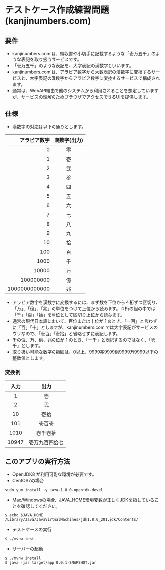 # テストケース作成練習問題 (kanjinumbers.com)
## 要件
- kanjinumbers.com は、領収書や小切手に記載するような「壱万五千」のような表記を取り扱うサービスです。
- 「壱万五千」のような表記を、大字表記の漢数字といいます。
- kanjinumbers.com は、アラビア数字から大数表記の漢数字に変換するサービスと、大字表記の漢数字からアラビア数字に変換するサービスで構成されます。
- 通常は、WebAPI経由で他のシステムから利用されることを想定していますが、サービスの理解のためブラウザでアクセスできるUIを提供します。

## 仕様
- 漢数字の対応は以下の通りとします。

| アラビア数字 | 漢数字(出力) |
|---:|:---:|
|0   |零   |
|1   |壱   |
|2   |弐   |
|3   |参   |
|4   |四   |
|5   |五   |
|6   |六   |
|7   |七   |
|8   |八   |
|9   |九   |
|10  |拾   |
|100 |百   |
|1000 |千  |
|10000 |万  |
|100000000 |億  |
|1000000000000 |兆  |

- アラビア数字を漢数字に変換するには、まず数を下位から４桁ずつ区切り、「万」、「億」、「兆」の単位をつけて上位から読みます。４桁の組の中では「千」「百」「拾」を単位として区切り上位から読みます。
- 通常の現代日本語において、百位または十位が 1 のとき、「一百」と言わずに「百」「十」としますが、kanjinumbers.com では大字表記がサービスのウリなので、「壱百」「壱拾」と省略せずに表記します。
- 千の位、万、億、兆の位が 1 のとき、「一千」と表記するのではなく、「壱千」とします。
- 取り扱い可能な数字の範囲は、0以上、9999兆9999億9999万9999以下の整数値とします。

### 変換例
| 入力 | 出力 |
|:---:|:---:|
|1    |壱  |
|2    |弐  |
|10    |壱拾  |
|101   |壱百壱 |
|1010  |壱千壱拾 |
|10947  |壱万九百四拾七 |

## このアプリの実行方法
- OpenJDK8 が利用可能な環境が必要です。
- CentOS7の場合
```
sudo yum install -y java-1.8.0-openjdk-devel
```

- Mac/Windowsの場合、JAVA_HOME環境変数が正しくJDKを指していることを確認してください。
```
$ echo $JAVA_HOME
/Library/Java/JavaVirtualMachines/jdk1.8.0_201.jdk/Contents/
```

- テストケースの実行
```
$ ./mvnw test
```

- サーバーの起動
```
$ ./mvnw install
$ java -jar target/app-0.0.1-SNAPSHOT.jar
```
